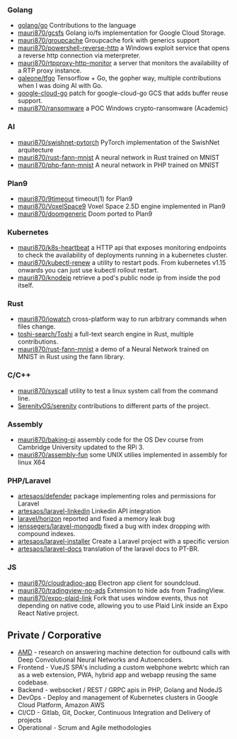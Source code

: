 ### Golang

- [golang/go](https://go-review.googlesource.com/q/author:mauri870@gmail.com) Contributions to the language
- [mauri870/gcsfs](https://github.com/mauri870/gcsfs) Golang io/fs implementation for Google Cloud Storage.
- [mauri870/groupcache](https://github.com/mauri870/groupcache) Groupcache fork with generics support
- [mauri870/powershell-reverse-http](https://github.com/mauri870/powershell-reverse-http) a Windows exploit service that opens a reverse http connection via meterpreter.
- [mauri870/rtpproxy-http-monitor](https://github.com/mauri870/rtpproxy-http-monitor) a server that monitors the availability of a RTP proxy instance.
- [galeone/tfgo](https://github.com/galeone/tfgo/commits?author=mauri870) Tensorflow + Go, the gopher way, multiple contributions when I was doing AI with Go.
- [google-cloud-go](https://github.com/mauri870/patches/blob/master/google-cloud-go-reuse-buffers-storage.patch) patch for google-cloud-go GCS that adds buffer reuse support.
- [mauri870/ransomware](https://github.com/mauri870/ransomware) a POC Windows crypto-ransomware (Academic)

### AI

- [mauri870/swishnet-pytorch](https://github.com/mauri870/swishnet-pytorch) PyTorch implementation of the SwishNet arquitecture
- [mauri870/rust-fann-mnist](https://github.com/mauri870/rust-fann-mnist) A neural network in Rust trained on MNIST
- [mauri870/php-fann-mnist](https://github.com/mauri870/php-fann-mnist) A neural network in PHP trained on MNIST

### Plan9

- [mauri870/9timeout](https://github.com/mauri870/9timeout) timeout(1) for Plan9
- [mauri870/VoxelSpace9](https://github.com/mauri870/VoxelSpace9) Voxel Space 2.5D engine implemented in Plan9
- [mauri870/doomgeneric](https://github.com/mauri870/doomgeneric) Doom ported to Plan9

### Kubernetes 

- [mauri870/k8s-heartbeat](https://github.com/mauri870/k8s-heartbeat) a HTTP api that exposes monitoring endpoints to check the availability of deployments running in a kubernetes cluster. 
- [mauri870/kubectl-renew](https://github.com/mauri870/kubectl-renew) a utility to restart pods. From kubernetes v1.15 onwards you can just use kubectl rollout restart.
- [mauri870/knodeip](https://github.com/mauri870/knodeip) retrieve a pod's public node ip from inside the pod itself.

### Rust

- [mauri870/iowatch](https://github.com/mauri870/iowatch) cross-platform way to run arbitrary commands when files change.
- [toshi-search/Toshi](https://github.com/toshi-search/Toshi) a full-text search engine in Rust, multiple contributions.
- [mauri870/rust-fann-mnist](https://github.com/mauri870/rust-fann-mnist) a demo of a Neural Network trained on MNIST in Rust using the fann library.

### C/C++

- [mauri870/syscall](https://github.com/mauri870/syscall) utility to test a linux system call from the command line.
- [SerenityOS/serenity](https://github.com/SerenityOS/serenity/commits?author=mauri870) contributions to different parts of the project.

### Assembly

- [mauri870/baking-pi](https://github.com/mauri870/baking-pi) assembly code for the OS Dev course from Cambridge University updated to the RPi 3.
- [mauri870/assembly-fun](https://github.com/mauri870/assembly-fun) some UNIX utilies implemented in assembly for linux X64

### PHP/Laravel

- [artesaos/defender](https://github.com/artesaos/defender) package implementing roles and permissions for Laravel
- [artesaos/laravel-linkedin](https://github.com/artesaos/laravel-linkedin) Linkedin API integration
- [laravel/horizon](https://github.com/laravel/horizon/issues/715) reported and fixed a memory leak bug
- [jenssegers/laravel-mongodb](https://github.com/jenssegers/laravel-mongodb/commit/ca0f710a4d2d61280406790dece6d10028509b46) fixed a bug with index dropping with compound indexes.
- [artesaos/laravel-installer](https://github.com/artesaos/laravel-installer) Create a Laravel project with a specific version
- [artesaos/laravel-docs](https://github.com/artesaos/laravel-docs) translation of the laravel docs to PT-BR.

### JS

- [mauri870/cloudradioo-app](https://github.com/mauri870/cloudradioo-app) Electron app client for soundcloud.
- [mauri870/tradingview-no-ads](https://github.com/mauri870/tradingview-no-ads) Extension to hide ads from TradingView.
- [mauri870/expo-plaid-link](https://github.com/mauri870/expo-plaid-link) Fork that uses window events, thus not depending on native code, allowing you to use Plaid Link inside an Expo React Native project.

## Private / Corporative

- [AMD](https://mauri870.github.io/blog/posts/amd2-improvements) - research on answering machine detection for outbound calls with Deep Convolutional Neural Networks and Autoencoders.
- Frontend - VueJS SPA's including a custom webphone webrtc which ran as a web extension, PWA, hybrid app and webapp reusing the same codebase.
- Backend - websocket / REST / GRPC apis in PHP, Golang and NodeJS
- DevOps - Deploy and management of Kubernetes clusters in Google Cloud Platform, Amazon AWS
- CI/CD - Gitlab, Git, Docker, Continuous Integration and Delivery of projects
- Operational - Scrum and Agile methodologies
